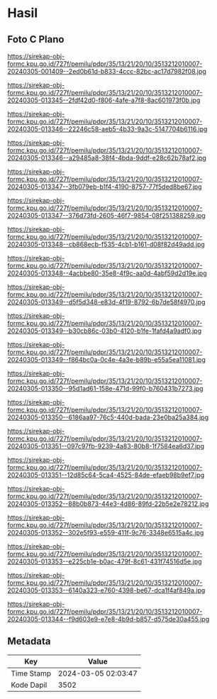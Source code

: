 # Hasil

## Foto C Plano

https://sirekap-obj-formc.kpu.go.id/727f/pemilu/pdpr/35/13/21/20/10/3513212010007-20240305-001409--2ed0b61d-b833-4ccc-82bc-ac17d7982f08.jpg

https://sirekap-obj-formc.kpu.go.id/727f/pemilu/pdpr/35/13/21/20/10/3513212010007-20240305-013345--2fdf42d0-f806-4afe-a7f8-8ac601973f0b.jpg

https://sirekap-obj-formc.kpu.go.id/727f/pemilu/pdpr/35/13/21/20/10/3513212010007-20240305-013346--22246c58-aeb5-4b33-9a3c-5147704b6116.jpg

https://sirekap-obj-formc.kpu.go.id/727f/pemilu/pdpr/35/13/21/20/10/3513212010007-20240305-013346--a29485a8-38f4-4bda-9ddf-e28c62b78af2.jpg

https://sirekap-obj-formc.kpu.go.id/727f/pemilu/pdpr/35/13/21/20/10/3513212010007-20240305-013347--3fb079eb-b1f4-4190-8757-77f5ded8be67.jpg

https://sirekap-obj-formc.kpu.go.id/727f/pemilu/pdpr/35/13/21/20/10/3513212010007-20240305-013347--376d73fd-2605-46f7-9854-08f251388259.jpg

https://sirekap-obj-formc.kpu.go.id/727f/pemilu/pdpr/35/13/21/20/10/3513212010007-20240305-013348--cb868ecb-f535-4cb1-b161-d08f82d49add.jpg

https://sirekap-obj-formc.kpu.go.id/727f/pemilu/pdpr/35/13/21/20/10/3513212010007-20240305-013348--4acbbe80-35e8-4f9c-aa0d-4abf59d2d19e.jpg

https://sirekap-obj-formc.kpu.go.id/727f/pemilu/pdpr/35/13/21/20/10/3513212010007-20240305-013349--d5f5d348-e83d-4f19-8792-6b7de58f4970.jpg

https://sirekap-obj-formc.kpu.go.id/727f/pemilu/pdpr/35/13/21/20/10/3513212010007-20240305-013349--b30cb86c-03b0-4120-b1fe-1fafd4a9adf0.jpg

https://sirekap-obj-formc.kpu.go.id/727f/pemilu/pdpr/35/13/21/20/10/3513212010007-20240305-013349--f864bc0a-0c4e-4a3e-b89b-e55a5ea11081.jpg

https://sirekap-obj-formc.kpu.go.id/727f/pemilu/pdpr/35/13/21/20/10/3513212010007-20240305-013350--95d1ad61-158e-471d-99f0-b760431b7273.jpg

https://sirekap-obj-formc.kpu.go.id/727f/pemilu/pdpr/35/13/21/20/10/3513212010007-20240305-013350--6186aa97-76c5-440d-bada-23e0ba25a384.jpg

https://sirekap-obj-formc.kpu.go.id/727f/pemilu/pdpr/35/13/21/20/10/3513212010007-20240305-013351--097c97fb-9239-4a83-80b8-1f7584ea6d37.jpg

https://sirekap-obj-formc.kpu.go.id/727f/pemilu/pdpr/35/13/21/20/10/3513212010007-20240305-013351--12d85c64-5ca4-4525-84de-efaeb98b9ef7.jpg

https://sirekap-obj-formc.kpu.go.id/727f/pemilu/pdpr/35/13/21/20/10/3513212010007-20240305-013352--88b0b873-44e3-4d86-89fd-22b5e2e78212.jpg

https://sirekap-obj-formc.kpu.go.id/727f/pemilu/pdpr/35/13/21/20/10/3513212010007-20240305-013352--302e5f93-e559-411f-9c76-3348e6515a4c.jpg

https://sirekap-obj-formc.kpu.go.id/727f/pemilu/pdpr/35/13/21/20/10/3513212010007-20240305-013353--e225cb1e-b0ac-479f-8c61-431f74516d5e.jpg

https://sirekap-obj-formc.kpu.go.id/727f/pemilu/pdpr/35/13/21/20/10/3513212010007-20240305-013353--6140a323-e760-4398-be67-dca1f4af849a.jpg

https://sirekap-obj-formc.kpu.go.id/727f/pemilu/pdpr/35/13/21/20/10/3513212010007-20240305-013344--f9d603e9-e7e8-4b9d-b857-d575de30a455.jpg


## Metadata

| Key        | Value               |
| ---------- | ------------------- |
| Time Stamp | 2024-03-05 02:03:47 |
| Kode Dapil | 3502                |



